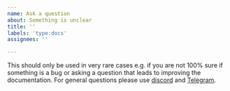 ```yaml
---
name: Ask a question
about: Something is unclear
title: ''
labels: 'type:docs'
assignees: ''

---
```

This should only be used in very rare cases e.g. if you are not 100% sure if something is a bug or asking a question that leads to improving the documentation. For general questions please use [discord](https://discord.gg/5gyhdvG9) and [Telegram](https://t.me/TronOfficialDevelopersGroupEn).

